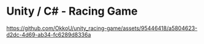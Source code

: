 # Unity / C# - Racing Game

https://github.com/OkkoU/unity_racing-game/assets/95446418/a5804623-d2dc-4d69-ab34-fc6289d8336a
